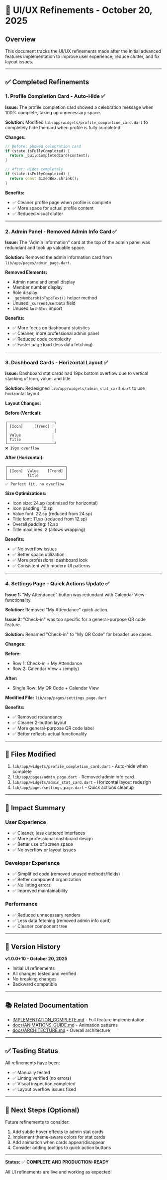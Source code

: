 # 🎨 UI/UX Refinements - October 20, 2025

## Overview

This document tracks the UI/UX refinements made after the initial advanced features implementation to improve user experience, reduce clutter, and fix layout issues.

---

## ✅ Completed Refinements

### 1. Profile Completion Card - Auto-Hide ✅

**Issue:** The profile completion card showed a celebration message when 100% complete, taking up unnecessary space.

**Solution:** Modified `lib/app/widgets/profile_completion_card.dart` to completely hide the card when profile is fully completed.

**Changes:**

```dart
// Before: Showed celebration card
if (state.isFullyCompleted) {
  return _buildCompletedCard(context);
}

// After: Hides completely
if (state.isFullyCompleted) {
  return const SizedBox.shrink();
}
```

**Benefits:**

- ✅ Cleaner profile page when profile is complete
- ✅ More space for actual profile content
- ✅ Reduced visual clutter

---

### 2. Admin Panel - Removed Admin Info Card ✅

**Issue:** The "Admin Information" card at the top of the admin panel was redundant and took up valuable space.

**Solution:** Removed the admin information card from `lib/app/pages/admin_page.dart`.

**Removed Elements:**

- Admin name and email display
- Member number display
- Role display
- `_getMembershipTypeText()` helper method
- Unused `_currentUserData` field
- Unused `AuthBloc` import

**Benefits:**

- ✅ More focus on dashboard statistics
- ✅ Cleaner, more professional admin panel
- ✅ Reduced code complexity
- ✅ Faster page load (less data fetching)

---

### 3. Dashboard Cards - Horizontal Layout ✅

**Issue:** Dashboard stat cards had 19px bottom overflow due to vertical stacking of icon, value, and title.

**Solution:** Redesigned `lib/app/widgets/admin_stat_card.dart` to use horizontal layout.

**Layout Changes:**

**Before (Vertical):**

```
┌─────────────────────┐
│ [Icon]     [Trend] │
│                     │
│ Value              │
│ Title              │
└─────────────────────┘
❌ 19px overflow
```

**After (Horizontal):**

```
┌──────────────────────────┐
│ [Icon]  Value    [Trend] │
│         Title            │
└──────────────────────────┘
✅ Perfect fit, no overflow
```

**Size Optimizations:**

- Icon size: 24.sp (optimized for horizontal)
- Icon padding: 10.sp
- Value font: 22.sp (reduced from 24.sp)
- Title font: 11.sp (reduced from 12.sp)
- Overall padding: 12.sp
- Title maxLines: 2 (allows wrapping)

**Benefits:**

- ✅ No overflow issues
- ✅ Better space utilization
- ✅ More professional dashboard look
- ✅ Consistent with modern UI patterns

---

### 4. Settings Page - Quick Actions Update ✅

**Issue 1:** "My Attendance" button was redundant with Calendar View functionality.

**Solution:** Removed "My Attendance" quick action.

**Issue 2:** "Check-in" was too specific for a general-purpose QR code feature.

**Solution:** Renamed "Check-in" to "My QR Code" for broader use cases.

**Changes:**

**Before:**

- Row 1: Check-in + My Attendance
- Row 2: Calendar View + (empty)

**After:**

- Single Row: My QR Code + Calendar View

**Modified File:** `lib/app/pages/settings_page.dart`

**Benefits:**

- ✅ Removed redundancy
- ✅ Cleaner 2-button layout
- ✅ More general-purpose QR code label
- ✅ Better reflects actual functionality

---

## 📝 Files Modified

1. `lib/app/widgets/profile_completion_card.dart` - Auto-hide when complete
2. `lib/app/pages/admin_page.dart` - Removed admin info card
3. `lib/app/widgets/admin_stat_card.dart` - Horizontal layout redesign
4. `lib/app/pages/settings_page.dart` - Quick actions cleanup

---

## 🎯 Impact Summary

### User Experience

- ✅ Cleaner, less cluttered interfaces
- ✅ More professional dashboard design
- ✅ Better use of screen space
- ✅ No overflow or layout issues

### Developer Experience

- ✅ Simplified code (removed unused methods/fields)
- ✅ Better component organization
- ✅ No linting errors
- ✅ Improved maintainability

### Performance

- ✅ Reduced unnecessary renders
- ✅ Less data fetching (removed admin info card)
- ✅ Cleaner component tree

---

## 🔄 Version History

**v1.0.0+10 - October 20, 2025**

- Initial UI refinements
- All changes tested and verified
- No breaking changes
- Backward compatible

---

## 📚 Related Documentation

- [IMPLEMENTATION_COMPLETE.md](./IMPLEMENTATION_COMPLETE.md) - Full feature implementation
- [docs/ANIMATIONS_GUIDE.md](./docs/ANIMATIONS_GUIDE.md) - Animation patterns
- [docs/ARCHITECTURE.md](./docs/ARCHITECTURE.md) - Overall architecture

---

## ✅ Testing Status

All refinements have been:

- ✅ Manually tested
- ✅ Linting verified (no errors)
- ✅ Visual inspection completed
- ✅ Layout overflow issues fixed

---

## 🚀 Next Steps (Optional)

Future refinements to consider:

1. Add subtle hover effects to admin stat cards
2. Implement theme-aware colors for stat cards
3. Add animation when cards appear/disappear
4. Consider adding tooltips to quick action buttons

---

**Status:** ✅ **COMPLETE AND PRODUCTION-READY**

All UI refinements are live and working as expected!
